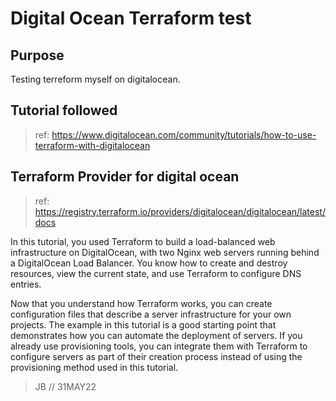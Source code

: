 # Digital Ocean Terraform test

## Purpose

Testing terreform myself on digitalocean.

## Tutorial followed

> ref: https://www.digitalocean.com/community/tutorials/how-to-use-terraform-with-digitalocean


## Terraform Provider for digital ocean

> ref: https://registry.terraform.io/providers/digitalocean/digitalocean/latest/docs

In this tutorial, you used Terraform to build a load-balanced web infrastructure on DigitalOcean, with two Nginx web servers running behind a DigitalOcean Load Balancer. You know how to create and destroy resources, view the current state, and use Terraform to configure DNS entries.

Now that you understand how Terraform works, you can create configuration files that describe a server infrastructure for your own projects. The example in this tutorial is a good starting point that demonstrates how you can automate the deployment of servers. If you already use provisioning tools, you can integrate them with Terraform to configure servers as part of their creation process instead of using the provisioning method used in this tutorial.




> JB // 31MAY22
